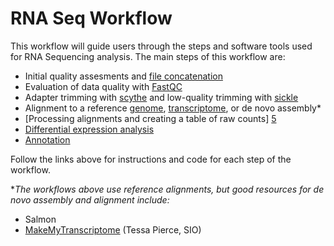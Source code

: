 # RNA Seq Workflow

This workflow will guide users through the steps and software tools used for RNA Sequencing analysis. The main steps of this workflow are:

- Initial quality assesments and [file concatenation][7]
- Evaluation of data quality with [FastQC][3] 
- Adapter trimming with [scythe][1] and low-quality trimming with [sickle][2]
- Alignment to a reference [genome][6], [transcriptome][4], or de novo assembly*
- [Processing alignments and creating a table of raw counts] [5]
- [Differential expression analysis][8]
- [Annotation][9]

Follow the links above for instructions and code for each step of the workflow.  

**The workflows above use reference alignments, but good resources for de novo assembly and alignment include:*
- Salmon
- [MakeMyTranscriptome][10] (Tessa Pierce, SIO)

[1]: https://github.com/lkomoro/RNA-Seq-Workflow/blob/master/scythe.Rmd
[2]: https://github.com/lkomoro/RNA-Seq-Workflow/blob/master/sickle.Rmd
[3]: https://github.com/lkomoro/RNA-Seq-Workflow/blob/master/fastqc.Rmd
[4]: https://github.com/lkomoro/RNA-Seq-Workflow/blob/master/BWA.Rmd
[5]: https://github.com/lkomoro/RNA-Seq-Workflow/blob/master/processing_alignments.Rmd
[6]:https://github.com/lkomoro/RNA-Seq-Workflow/blob/master/tophat.Rmd
[7]:https://github.com/lkomoro/RNA-Seq-Workflow/blob/master/NGS.sample.org.nested.for.loop_GITcopy.R
[8]:https://github.com/lkomoro/RNA-Seq-Workflow/blob/master/DE.Rmd
[9]:https://github.com/lkomoro/RNA-Seq-Workflow/blob/master/Annotation.Rmd
[10]:https://github.com/bluegenes/MakeMyTranscriptome
